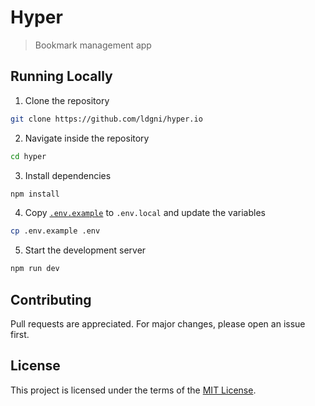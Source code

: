 # Hyper

> Bookmark management app

## Running Locally

1. Clone the repository

```sh
git clone https://github.com/ldgni/hyper.io
```

2. Navigate inside the repository

```sh
cd hyper
```

3. Install dependencies

```sh
npm install
```

4. Copy [`.env.example`](.env.example) to `.env.local` and update the variables

```sh
cp .env.example .env
```

5.  Start the development server

```sh
npm run dev
```

## Contributing

Pull requests are appreciated. For major changes, please open an issue first.

## License

This project is licensed under the terms of the [MIT License](LICENSE).
